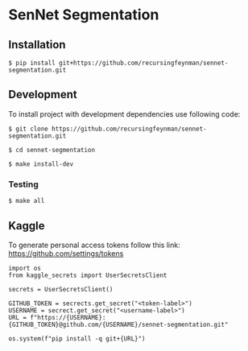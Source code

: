 # SenNet Segmentation

## Installation
```
$ pip install git+https://github.com/recursingfeynman/sennet-segmentation.git
```

## Development

To install project with development dependencies use following code:
```
$ git clone https://github.com/recursingfeynman/sennet-segmentation.git

$ cd sennet-segmentation

$ make install-dev
```

### Testing
```
$ make all
```

## Kaggle
To generate personal access tokens follow this link: https://github.com/settings/tokens
```
import os
from kaggle_secrets import UserSecretsClient

secrets = UserSecretsClient()

GITHUB_TOKEN = secrects.get_secret("<token-label>")
USERNAME = secrect.get_secret("<username-label>")
URL = f"https://{USERNAME}:{GITHUB_TOKEN}@github.com/{USERNAME}/sennet-segmentation.git"
    
os.system(f"pip install -q git+{URL}")
```